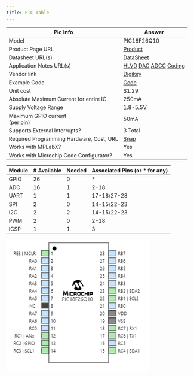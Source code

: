 ```yaml
---
title: PIC Table
---
```


| Pic Info                                      | Answer |
| --------------------------------------------- | ------ |
| Model                                         | PIC18F26Q10      |
| Product Page URL                              | [Product](https://www.microchip.com/en-us/product/PIC18F26Q10)      |
| Datasheet URL(s)                              | [DataSheet](https://onlinedocs.microchip.com/oxy/GUID-3DE2FD80-B947-470A-90C6-17D8D16DED66-en-US-14/index.html)      |
| Application Notes URL(s)                      | [HLVD](https://www.microchip.com/en-us/application-notes/tb3237) [DAC](https://www.microchip.com/en-us/application-notes/tb3238) [ADCC](https://www.microchip.com/en-us/application-notes/tb3263) [Coding](https://www.microchip.com/en-us/application-notes/tb3261)    |
| Vendor link                                   | [Digikey]([#](https://www.digikey.com/en/products/detail/microchip-technology/PIC18F26Q10-I-SO/9996528))      |
| Example Code                                  | [Code](https://github.com/microchip-pic-avr-examples/pic18f47Q10-curiosity-hpc-demo-code) |
| Unit cost                                     | $1.29      |
| Absolute Maximum Current for entire IC        | 250mA      |
| Supply Voltage Range                          | 1.8-5.5V      |
| Maximum GPIO current <br> (per pin)           | 50mA      |
| Supports External Interrupts?                 | 3 Total      |
| Required Programming Hardware, Cost, URL      | [Snap](https://www.microchip.com/en-us/development-tool/PG164100)      |
| Works with MPLabX?                            | Yes      |
| Works with Microchip Code Configurator?       | Yes      |


| Module | # Available | Needed | Associated Pins (or * for any) |
| ---------- | ----------- | ------ | ------------------------------ |
| GPIO       | 26           | 0      | *                              |
| ADC        | 16           | 1      | 2-18                              |
| UART       | 1           | 1      | 17-18/27-28                              |
| SPI        | 2           | 0      | 14-15/22-23                              |
| I2C        | 2           | 2      | 14-15/22-23                             |
| PWM        | 2           | 0      | 2-18                              |
| ICSP       | 1           | 1      | 3                              |

![MCC_Diagram](SOIC28.png)